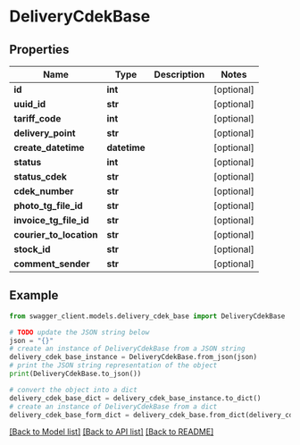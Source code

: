 # DeliveryCdekBase


## Properties

Name | Type | Description | Notes
------------ | ------------- | ------------- | -------------
**id** | **int** |  | [optional] 
**uuid_id** | **str** |  | [optional] 
**tariff_code** | **int** |  | [optional] 
**delivery_point** | **str** |  | [optional] 
**create_datetime** | **datetime** |  | [optional] 
**status** | **int** |  | [optional] 
**status_cdek** | **str** |  | [optional] 
**cdek_number** | **str** |  | [optional] 
**photo_tg_file_id** | **str** |  | [optional] 
**invoice_tg_file_id** | **str** |  | [optional] 
**courier_to_location** | **str** |  | [optional] 
**stock_id** | **str** |  | [optional] 
**comment_sender** | **str** |  | [optional] 

## Example

```python
from swagger_client.models.delivery_cdek_base import DeliveryCdekBase

# TODO update the JSON string below
json = "{}"
# create an instance of DeliveryCdekBase from a JSON string
delivery_cdek_base_instance = DeliveryCdekBase.from_json(json)
# print the JSON string representation of the object
print(DeliveryCdekBase.to_json())

# convert the object into a dict
delivery_cdek_base_dict = delivery_cdek_base_instance.to_dict()
# create an instance of DeliveryCdekBase from a dict
delivery_cdek_base_form_dict = delivery_cdek_base.from_dict(delivery_cdek_base_dict)
```
[[Back to Model list]](../README.md#documentation-for-models) [[Back to API list]](../README.md#documentation-for-api-endpoints) [[Back to README]](../README.md)


